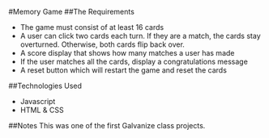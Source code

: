 #Memory Game
##The Requirements
- The game must consist of at least 16 cards <br/>
- A user can click two cards each turn. If they are a match, the cards stay overturned. Otherwise, both cards flip back over.<br/>
- A score display that shows how many matches a user has made<br/>
- If the user matches all the cards, display a congratulations message<br/>
- A reset button which will restart the game and reset the cards<br/>

##Technologies Used
- Javascript<br/>
- HTML & CSS

##Notes
This was one of the first Galvanize class projects.


